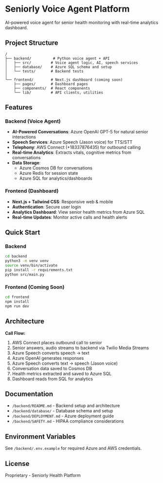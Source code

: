 # Seniorly Voice Agent Platform

AI-powered voice agent for senior health monitoring with real-time analytics dashboard.

## Project Structure

```
/
├── backend/          # Python voice agent + API
│   ├── src/         # Voice agent logic, AI, speech services
│   ├── database/    # Azure SQL schema and setup
│   └── tests/       # Backend tests
│
└── frontend/        # Next.js dashboard (coming soon)
    ├── pages/       # Dashboard pages
    ├── components/  # React components
    └── lib/         # API clients, utilities
```

## Features

### Backend (Voice Agent)
- **AI-Powered Conversations**: Azure OpenAI GPT-5 for natural senior interactions
- **Speech Services**: Azure Speech (Jason voice) for TTS/STT
- **Telephony**: AWS Connect (+18337876435) for outbound calling
- **Real-time Analytics**: Extracts vitals, cognitive metrics from conversations
- **Data Storage**:
  - Azure Cosmos DB for conversations
  - Azure Redis for session state
  - Azure SQL for analytics/dashboards

### Frontend (Dashboard)
- **Next.js + Tailwind CSS**: Responsive web & mobile
- **Authentication**: Secure user login
- **Analytics Dashboard**: View senior health metrics from Azure SQL
- **Real-time Updates**: Monitor active calls and health alerts

## Quick Start

### Backend
```bash
cd backend
python3 -m venv venv
source venv/bin/activate
pip install -r requirements.txt
python src/main.py
```

### Frontend (Coming Soon)
```bash
cd frontend
npm install
npm run dev
```

## Architecture

**Call Flow:**
1. AWS Connect places outbound call to senior
2. Senior answers, audio streams to backend via Twilio Media Streams
3. Azure Speech converts speech → text
4. Azure OpenAI generates responses
5. Azure Speech converts text → speech (Jason voice)
6. Conversation data saved to Cosmos DB
7. Health metrics extracted and saved to Azure SQL
8. Dashboard reads from SQL for analytics

## Documentation

- `/backend/README.md` - Backend setup and architecture
- `/backend/database/` - Database schema and setup
- `/backend/DEPLOYMENT.md` - Azure deployment guide
- `/backend/SAFETY.md` - HIPAA compliance considerations

## Environment Variables

See `/backend/.env.example` for required Azure and AWS credentials.

## License

Proprietary - Seniorly Health Platform
